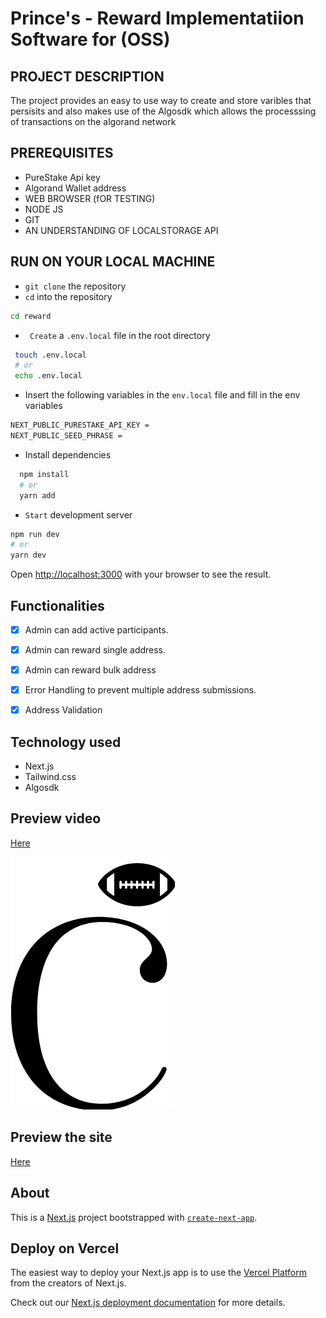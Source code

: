 # Prince's - Reward Implementatiion Software for (OSS)



## PROJECT DESCRIPTION
The project provides an easy to use way to create and store varibles that persisits and also makes use of the Algosdk which allows the processsing of transactions on the algorand network
## PREREQUISITES
- PureStake Api key
- Algorand Wallet address
- WEB BROWSER (fOR TESTING)
- NODE JS
- GIT
- AN UNDERSTANDING OF LOCALSTORAGE API

## RUN ON YOUR LOCAL MACHINE 
- `git clone` the repository
- `cd` into the repository 
 ```bash
 cd reward
 ```
 - ` Create` a `.env.local` file in the root directory
 ```bash
  touch .env.local
  # or
  echo .env.local 
  ```
  - Insert the following variables in the `env.local` file and fill in the env variables
  ```bash
  NEXT_PUBLIC_PURESTAKE_API_KEY =
  NEXT_PUBLIC_SEED_PHRASE =
  ```

- Install dependencies
 ```bash
   npm install 
   # or
   yarn add
 ```

- `Start` development server

```bash
npm run dev
# or
yarn dev
```
Open [http://localhost:3000](http://localhost:3000) with your browser to see the result.

## Functionalities
- [x] Admin can add active participants.
- [x] Admin can reward single address.
- [x] Admin can reward bulk address
- [x] Error Handling to prevent multiple address submissions.
- [x] Address Validation



## Technology used
- Next.js
- Tailwind.css
- Algosdk

## Preview video 
<a href="https://youtu.be/_XDG8E2U4Bc">Here</a>

[![Watch the video](./public/Choice.png)](https://youtu.be/_XDG8E2U4Bc)
## Preview the site
 <a href="">Here</a>

 ## About
This is a [Next.js](https://nextjs.org/) project bootstrapped with [`create-next-app`](https://github.com/vercel/next.js/tree/canary/packages/create-next-app).

## Deploy on Vercel

The easiest way to deploy your Next.js app is to use the [Vercel Platform](https://vercel.com/new?utm_medium=default-template&filter=next.js&utm_source=create-next-app&utm_campaign=create-next-app-readme) from the creators of Next.js.

Check out our [Next.js deployment documentation](https://nextjs.org/docs/deployment) for more details.